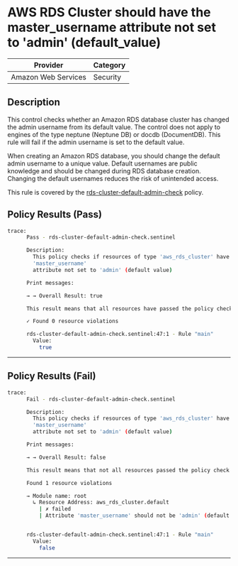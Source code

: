 # AWS RDS Cluster should have the master_username attribute not set to 'admin' (default_value)

| Provider            | Category  |
| ------------------- | --------  |
| Amazon Web Services |  Security |

## Description

This control checks whether an Amazon RDS database cluster has changed the admin username from its default value. The control does not apply to engines of the type neptune (Neptune DB) or docdb (DocumentDB). This rule will fail if the admin username is set to the default value.

When creating an Amazon RDS database, you should change the default admin username to a unique value. Default usernames are public knowledge and should be changed during RDS database creation. Changing the default usernames reduces the risk of unintended access.

This rule is covered by the [rds-cluster-default-admin-check](../../policies/rds-cluster-default-admin-check.sentinel) policy.

## Policy Results (Pass)

```bash
trace:
      Pass - rds-cluster-default-admin-check.sentinel

      Description:
        This policy checks if resources of type 'aws_rds_cluster' have the
        'master_username'
        attribute not set to 'admin' (default value)

      Print messages:

      → → Overall Result: true

      This result means that all resources have passed the policy check for the policy rds-cluster-default-admin-check.

      ✓ Found 0 resource violations

      rds-cluster-default-admin-check.sentinel:47:1 - Rule "main"
        Value:
          true
```

---

## Policy Results (Fail)

```bash
trace:
      Fail - rds-cluster-default-admin-check.sentinel

      Description:
        This policy checks if resources of type 'aws_rds_cluster' have the
        'master_username'
        attribute not set to 'admin' (default value)

      Print messages:

      → → Overall Result: false

      This result means that not all resources passed the policy check and the protected behavior is not allowed for the policy rds-cluster-default-admin-check.

      Found 1 resource violations

      → Module name: root
        ↳ Resource Address: aws_rds_cluster.default
          | ✗ failed
          | Attribute 'master_username' should not be 'admin' (default value) for AWS RDS Cluster. Refer to https://docs.aws.amazon.com/securityhub/latest/userguide/rds-controls.html#rds-24 for more details.


      rds-cluster-default-admin-check.sentinel:47:1 - Rule "main"
        Value:
          false
```

---
